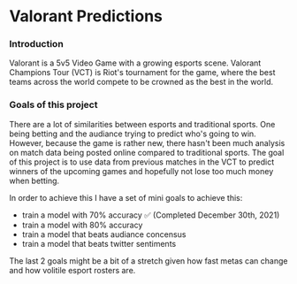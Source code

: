 # Valorant Predictions

### Introduction
Valorant is a 5v5 Video Game with a growing esports scene. Valorant Champions Tour (VCT) is Riot's tournament for the game, where the best teams across the world compete to be crowned as the best in the world.

### Goals of this project
There are a lot of similarities between esports and traditional sports. One being betting and the audiance trying to predict who's going to win. However, because the game is rather new, there hasn't been much analysis on match data being posted online compared to traditional sports. The goal of this project is to use data from previous matches in the VCT to predict winners of the upcoming games and hopefully not lose too much money when betting.

In order to achieve this I have a set of mini goals to achieve this:
* train a model with 70% accuracy :white_check_mark: (Completed December 30th, 2021)
* train a model with 80% accuracy
* train a model that beats audiance concensus 
* train a model that beats twitter sentiments

The last 2 goals might be a bit of a stretch given how fast metas can change and how volitile esport rosters are. 
